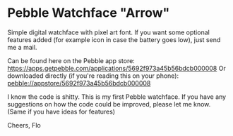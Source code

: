 Pebble Watchface "Arrow"
========================

Simple digital watchface with pixel art font. If you want some optional features added (for example icon in case the battery goes low), just send me a mail.

Can be found here on the Pebble app store: 
https://apps.getpebble.com/applications/5692f973a45b56bdcb000008
Or downloaded directly (if you're reading this on your phone):
[pebble://appstore/5692f973a45b56bdcb000008](pebble://appstore/5692f973a45b56bdcb000008)

I know the code is shitty. This is my first Pebble watchface. If you have any suggestions on how the code could be improved, please let me know. (Same if you have ideas for features)

Cheers,
Flo




